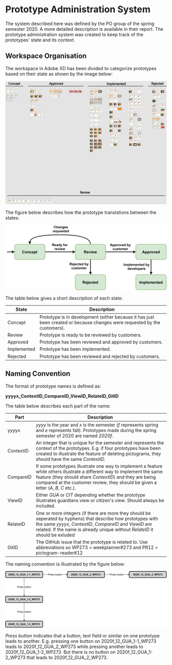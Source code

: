 # Prototype Administration System
The system described here was defined by the PO group of the spring semester 2020. A more detailed description is available in their report. The prototype administration system was created to keep track of the prototypes' state and its context.

## Workspace Organisation

The workspace in Adobe XD has been divided to categorize prototypes based on their state as shown by the image below:

![AdobeXDWorkspace](./images/AdobeXDWorkspace.png)

The figure below describes how the prototype transistions between the states:

![PrototypeStates](./images/PrototypeStates.png)

The table below gives a short description of each state:

| **State**   | **Description**                                                                                                           |
|-------------|---------------------------------------------------------------------------------------------------------------------------|
| Concept     | Prototype is in development (either because it has just been created or because changes were requested by the customers). |
| Review      | Prototype is ready to be reviewed by customers.                                                                           |
| Approved    | Prototype has been reviewed and approved by customers.                                                                    |
| Implemented | Prototype has been implemented.                                                                                           |
| Rejected    | Prototype has been reviewed and rejected by customers.                                                                    |

## Naming Convention

The format of prototype names is defined as:

**yyyyx_ContextID_CompareID_ViewID_RelateID_GitID**

The table below describes each part of the name:

| **Part**  | **Description** |
|-----------|-----------------|
| yyyyx     | *yyyy* is the year and *x* is the semester (*f* represents spring and *e* represents fall). Prototypes made during the spring semester of 2020 are named *2020f*. |
| ContextID | An integer that is unique for the semester and represents the context of the prototypes. E.g. if four prototypes have been created to illustrate the feature of deleting pictograms, they should have the same *ContextID*. |
| CompareID | If some prototypes illustrate one way to implement a feature while others illustrate a different way to implement the same feature (they should share *ContextID*) and they are being compared at the customer review, they should be given a letter (*A*, *B*, *C* etc.). |
| ViewID    | Either *GUA* or *CIT* depending whether the prototype illustrates guardians view or citizen's view. Should always be included. |
| RelateID  | One or more integers (if there are more they should be seperated by hyphens) that describe how prototypes with the same *yyyyx*, *ContextID*, *CompareID* and *ViewID* are related. If the name is already unique without *RelateID* it should be exluded |
| GitID     | The GitHub issue that the prototype is related to. Use abbreviations so WP273 = weekplanner#273 and PR12 = pictogram-reader#12 |

The naming convention is illustrated by the figure below:

![PrototypeNamingIllustration](./images/PrototypeNamingIllustration.png)

*Press button* indicates that a button, text field or similar on one prototype leads to another. E.g. pressing one button on 2020f_12_GUA_1-1_WP273 leads to 2020f_12_GUA_2_WP273 while pressing another leads to 2020f_12_GUA_1-2_WP273. But there is no button on 2020f_12_GUA_1-2_WP273 that leads to 2020f_12_GUA_2_WP273.
